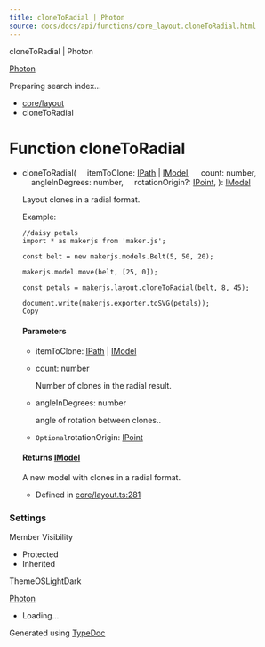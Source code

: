 ```yaml
---
title: cloneToRadial | Photon
source: docs/docs/api/functions/core_layout.cloneToRadial.html
---
```


cloneToRadial | Photon

[Photon](../index.html)




Preparing search index...

* [core/layout](../modules/core_layout.html)
* cloneToRadial

# Function cloneToRadial

* cloneToRadial(
      itemToClone: [IPath](../interfaces/core_schema.IPath.html) | [IModel](../interfaces/core_schema.IModel.html),
      count: number,
      angleInDegrees: number,
      rotationOrigin?: [IPoint](../interfaces/core_schema.IPoint.html),
  ): [IModel](../interfaces/core_schema.IModel.html)

  Layout clones in a radial format.

  Example:

  ```
  //daisy petals
  import * as makerjs from 'maker.js';

  const belt = new makerjs.models.Belt(5, 50, 20);

  makerjs.model.move(belt, [25, 0]);

  const petals = makerjs.layout.cloneToRadial(belt, 8, 45);

  document.write(makerjs.exporter.toSVG(petals));
  Copy
  ```

  #### Parameters

  + itemToClone: [IPath](../interfaces/core_schema.IPath.html) | [IModel](../interfaces/core_schema.IModel.html)
  + count: number

    Number of clones in the radial result.
  + angleInDegrees: number

    angle of rotation between clones..
  + `Optional`rotationOrigin: [IPoint](../interfaces/core_schema.IPoint.html)

  #### Returns [IModel](../interfaces/core_schema.IModel.html)

  A new model with clones in a radial format.

  + Defined in [core/layout.ts:281](https://github.com/mwhite454/photon/blob/main/packages/photon/src/core/layout.ts#L281)

### Settings

Member Visibility

* Protected
* Inherited

ThemeOSLightDark

[Photon](../index.html)

* Loading...

Generated using [TypeDoc](https://typedoc.org/)
